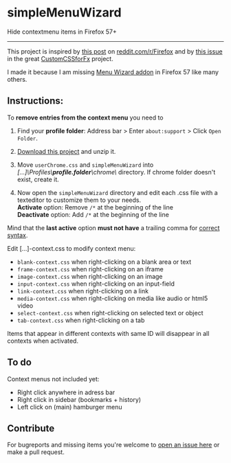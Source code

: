 # simpleMenuWizard

Hide contextmenu items in Firefox 57+

---

This project is inspired by [this post](https://www.reddit.com/r/firefox/comments/7dvtw0/guide_how_to_edit_your_context_menu/) on [reddit.com/r/Firefox](https://www.reddit.com/r/firefox/) and by [this issue](https://github.com/Aris-t2/CustomCSSforFx/issues/76) in the great [CustomCSSforFx](https://github.com/Aris-t2/CustomCSSforFx) project.

I made it because I am missing [Menu Wizard addon](https://addons.mozilla.org/de/firefox/addon/s3menu-wizard/) in Firefox 57 like many others.

## Instructions:

To **remove entries from the context menu** you need to 

1. Find your **profile folder**: Address bar > Enter `about:support` > Click `Open Folder`.

2. [Download this project](https://github.com/stonecrusher/simpleMenuWizard/archive/master.zip) and unzip it.

3. Move `userChrome.css` and `simpleMenuWizard` into *[...]\Profiles\\**profile.folder**\chrome\\* directory. If chrome folder doesn't exist, create it.

4. Now open the `simpleMenuWizard` directory and edit each .css file with a texteditor to customize them to your needs.  
**Activate** option: Remove `/*` at the beginning of the line  
**Deactivate** option: Add `/*` at the beginning of the line

Mind that the **last active** option **must not have** a trailing comma for [correct syntax](http://www.htmldog.com/guides/css/intermediate/grouping/).  

Edit [...]-context.css to modify context menu:

* `blank-context.css`	when right-clicking on a blank area or text
* `frame-context.css` when right-clicking on an iframe  
* `image-context.css` when right-clicking on an image  
* `input-context.css` when right-clicking on an input-field  
* `link-context.css` when right-clicking on a link  
* `media-context.css` when right-clicking on media like audio or html5 video  
* `select-context.css` when right-clicking on selected text or object  
* `tab-context.css` when right-clicking on a tab  

Items that appear in different contexts with same ID will disappear in all contexts when activated.

## To do
Context menus not included yet:
* Right click anywhere in adress bar
* Right click in sidebar (bookmarks + history)
* Left click on (main) hamburger menu

## Contribute
For bugreports and missing items you're welcome to [open an issue here](https://github.com/stonecrusher/simpleMenuWizard/issues) or make a pull request.
